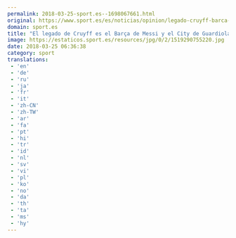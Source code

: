 ```yaml
---
permalink: 2018-03-25-sport.es--1698067661.html
original: https://www.sport.es/es/noticias/opinion/legado-cruyff-barca-messi-city-guardiola-6714331?utm_source=rss-noticias&utm_medium=feed&utm_campaign=opinion
domain: sport.es
title: "El legado de Cruyff es el Barça de Messi y el City de Guardiola"
image: https://estaticos.sport.es/resources/jpg/0/2/1519290755220.jpg
date: 2018-03-25 06:36:38
category: sport
translations: 
 - 'en'
 - 'de'
 - 'ru'
 - 'ja'
 - 'fr'
 - 'it'
 - 'zh-CN'
 - 'zh-TW'
 - 'ar'
 - 'fa'
 - 'pt'
 - 'hi'
 - 'tr'
 - 'id'
 - 'nl'
 - 'sv'
 - 'vi'
 - 'pl'
 - 'ko'
 - 'no'
 - 'da'
 - 'th'
 - 'ta'
 - 'ms'
 - 'hy'
---
```


